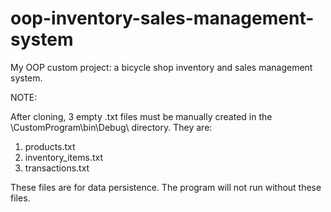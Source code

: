 # oop-inventory-sales-management-system

My OOP custom project: a bicycle shop inventory and sales management system.

NOTE:

After cloning, 3 empty .txt files must be manually created in the \CustomProgram\bin\Debug\ directory. They are:

1. products.txt
2. inventory_items.txt
3. transactions.txt

These files are for data persistence. The program will not run without these files.

